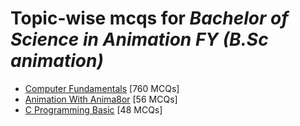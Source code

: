 # Topic-wise mcqs for *Bachelor of Science in Animation FY (B.Sc animation)*

- [Computer Fundamentals](https://mcqmate.com/topic/computer-fundamentals) [760 MCQs]
- [Animation With Anima8or](https://mcqmate.com/topic/animation-with-anima8or) [56 MCQs]
- [C Programming Basic](https://mcqmate.com/topic/c-programming-basic) [48 MCQs]
